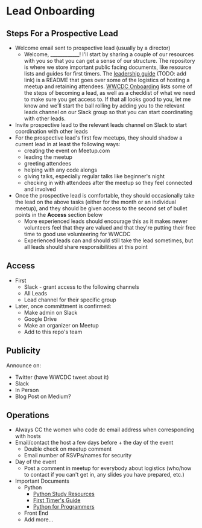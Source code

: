 # Lead Onboarding

## Steps For a Prospective Lead
* Welcome email sent to prospective lead (usually by a director)
  * Welcome, ____________! I'll start by sharing a couple of our resources with you so that you can get a sense of our structure. The [<INSERT COMMUNITY REPO NAME>](#insertlink) repository is where we store important public facing documents, like resource lists and guides for first timers. The [leadership guide](#) (TODO: add link) is a README that goes over some of the logistics of hosting a meetup and retaining attendees. [WWCDC Onboarding](https://github.com/womenwhocodedc/organization/blob/master/leadership-resources/onboarding.md) lists some of the steps of becoming a lead, as well as a checklist of what we need to make sure you get access to. If that all looks good to you, let me know and we'll start the ball rolling by adding you to the relevant leads channel on our Slack group so that you can start coordinating with other leads.
* Invite prospective lead to the relevant leads channel on Slack to start coordination with other leads
* For the prospective lead's first few meetups, they should shadow a current lead in at least the following ways:
  * creating the event on Meetup.com
  * leading the meetup
  * greeting attendees
  * helping with any code alongs
  * giving talks, especially regular talks like beginner's night
  * checking in with attendees after the meetup so they feel connected and involved
* Once the prospective lead is comfortable, they should occasionally take the lead on the above tasks (either for the month or an individual meetup), and they should be given access to the second set of bullet points in the **Access** section below
  * More experienced leads should encourage this as it makes newer volunteers feel that they are valued and that they're putting their free time to good use volunteering for WWCDC
  * Experienced leads can and should still take the lead sometimes, but all leads should share responsibilities at this point

## Access
* First
  * Slack - grant access to the following channels
  * All Leads
  * Lead channel for their specific group
* Later, once committment is confirmed:
  * Make admin on Slack
  * Google Drive
  * Make an organizer on Meetup
  * Add to this repo's team

## Publicity
Announce on:
* Twitter (have WWCDC tweet about it)
* Slack
* In Person
* Blog Post on Medium?

## Operations
* Always CC the women who code dc email address when corresponding with hosts
* Email/contact the host a few days before + the day of the event
  * Double check on meetup comment
  * Email number of RSVPs/names for security
* Day of the event
  * Post a comment in meetup for everybody about logistics (who/how to contact if you can't get in, any slides you have prepared, etc.)
* Important Documents
  * Python
    * [Python Study Resources](https://github.com/womenwhocodedc/python-community/blob/master/python_study_resources.md)
    * [First Timer's Guide](https://github.com/womenwhocodedc/python-community/blob/master/first_timers_guide.md)
    * [Python for Programmers](https://github.com/womenwhocodedc/python-community/blob/master/python_for_programmers.md)
  * Front End
  * Add more...
